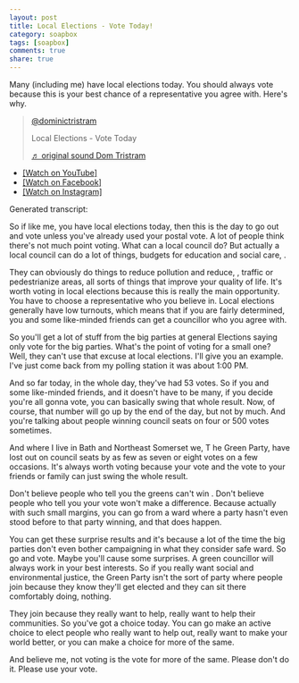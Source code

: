 ```yaml
---
layout: post
title: Local Elections - Vote Today!
category: soapbox
tags: [soapbox]
comments: true
share: true
---
```


Many (including me) have local elections today. You should always vote because this is your best chance of a representative you agree with. Here's why.

<blockquote class="tiktok-embed" cite="https://www.tiktok.com/@dominictristram/video/7229346081207831834" data-video-id="7229346081207831834" style="max-width: 605px;min-width: 325px;" > <section> <a target="_blank" title="@dominictristram" href="https://www.tiktok.com/@dominictristram?refer=embed">@dominictristram</a> <p>Local Elections - Vote Today</p> <a target="_blank" title="♬ original sound Dom Tristram" href="https://www.tiktok.com/?refer=embed">♬ original sound Dom Tristram</a> </section> </blockquote> <script async src="https://www.tiktok.com/embed.js"></script>

<ul>
<li><a href="https://youtu.be/vLhfwag5nq4">[Watch on YouTube]</a></li>
<li><a href="https://fb.watch/kjz7zMfqXF/">[Watch on Facebook]</a></li>
<li><a href="https://www.instagram.com/reel/Cr03iaLuh0f/">[Watch on Instagram]</a></li>
</ul>


Generated transcript:

So if like me, you have local elections today, then this is the day to go out and vote unless you've already used your postal vote.  A lot of people think there's not much point voting. What can a local council do? But actually a local council can do a lot of things, budgets for education and social care, .

They can obviously do things to reduce pollution and reduce, , traffic or pedestrianize areas, all sorts of things that improve your quality of life. It's worth voting in local elections because this is really the main opportunity. You have to choose a representative who you believe in.  Local elections generally have low turnouts, which means that if you are fairly determined,  you and some like-minded friends can get a councillor who you agree with.

So you'll get a lot of stuff from the big parties at general Elections saying only vote for the big parties. What's the point of voting for a small one? Well, they can't use that excuse at local elections. I'll give you an example. I've just come back from my polling station  it was about 1:00 PM.

And so far today, in the whole day, they've had 53 votes. So if you and some like-minded friends, and it doesn't have to be many, if you decide you're all gonna vote, you can basically swing that whole result. Now, of course, that number will go up by the end of the day, but not by much. And you're talking about people winning council seats on four or 500 votes sometimes.

And where I live in Bath and Northeast Somerset we, T he Green Party, have lost out on council seats by as few as seven or eight votes on a few occasions.  It's always worth voting because your vote and the vote to your friends or family can just swing the whole result.

Don't believe people who tell you the greens can't win . Don't believe people who tell you your vote won't make a difference. Because actually with such small margins, you can go from a ward where a party hasn't even stood before to that party winning, and that does happen.

You can get these surprise results and it's because a lot of the time the big parties don't even bother campaigning in what they consider safe ward. So go and vote. Maybe you'll cause some surprises. A green councillor will always work in your best interests. So if you really want social and environmental justice,  the Green Party isn't the sort of party where people join because they know they'll get elected and they can sit there comfortably doing,  nothing.

 They join because they really want to help, really want to help their communities. So you've got a choice today. You can go make an active choice to elect people who really want to help out, really want to make your world better, or you can make a choice for more of the same.

And believe me, not voting is the vote for more of the same. Please don't do it. Please use your vote.

